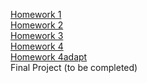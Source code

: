 [Homework 1](https://sveta1234555.github.io/genius-homework/genius-homework-1)<br>
[Homework 2](https://sveta1234555.github.io/genius-homework/genius-homework-2)<br>
[Homework 3](https://sveta1234555.github.io/genius-homework/genius-homework-3)<br>
[Homework 4](https://sveta1234555.github.io/genius-homework/genius-homework-4)<br>
[Homework 4adapt](https://sveta1234555.github.io/genius-homework/genius-homework-4adapt)<br>
Final Project (to be completed)
